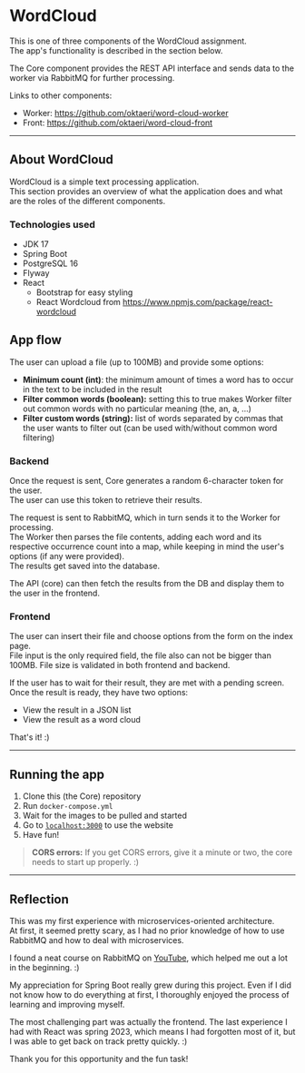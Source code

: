
# WordCloud

This is one of three components of the WordCloud assignment.<br>
The app's functionality is described in the section below.

The Core component provides the REST API interface and sends data to
the worker via RabbitMQ for further processing.

Links to other components:
* Worker: <https://github.com/oktaeri/word-cloud-worker>
* Front: <https://github.com/oktaeri/word-cloud-front>
***

## About WordCloud
WordCloud is a simple text processing application. <br>
This section provides an overview of what the application does 
and what are the roles of the different components.

### Technologies used
- JDK 17
- Spring Boot
- PostgreSQL 16
- Flyway
- React
  - Bootstrap for easy styling
  - React Wordcloud from <https://www.npmjs.com/package/react-wordcloud>

## App flow
The user can upload a file (up to 100MB) and provide some options:
- **Minimum count (int)**: the minimum amount of times a word has 
to occur in the text to be included in the result
- **Filter common words (boolean):** setting this to true makes Worker filter 
out common words with no particular meaning (the, an, a, ...)
- **Filter custom words (string):** list of words separated by commas
that the user wants to filter out (can be used with/without common word filtering)

### Backend
Once the request is sent, Core generates a random 6-character token for the user. <br>
The user can use this token to retrieve their results.

The request is sent to RabbitMQ, which in turn sends it to the Worker for processing.<br>
The Worker then parses the file contents, adding each word and its respective occurrence count
into a map, while keeping in mind the user's options (if any were provided). <br>
The results get saved into the database.

The API (core) can then fetch the results from the DB and display them to 
the user in the frontend.

### Frontend
The user can insert their file and choose options from the form on the index page.<br>
File input is the only required field, the file also can not be bigger than 100MB.
File size is validated in both frontend and backend.

If the user has to wait for their result, they are met with a pending screen. <br>
Once the result is ready, they have two options:
- View the result in a JSON list
- View the result as a word cloud

That's it! :)
***
## Running the app
1) Clone this (the Core) repository
2) Run `docker-compose.yml` 
3) Wait for the images to be pulled and started
4) Go to [`localhost:3000`](http://localhost:3000/) to use the website
5) Have fun!
> **CORS errors:**
> If you get CORS errors, give it a minute or two,
> the core needs to start up properly. :)

***
## Reflection

This was my first experience with microservices-oriented architecture. <br>
At first, it seemed pretty scary, as I had no prior knowledge of how to use RabbitMQ
and how to deal with microservices.

I found a neat course on RabbitMQ on [YouTube](https://www.youtube.com/watch?v=TvxhuAUJGUg&list=PLGRDMO4rOGcMh2fAMOnwuBMDa8PxiKWoN), 
which helped me out a lot in the beginning. :)

My appreciation for Spring Boot really grew during this project. 
Even if I did not know how to do everything at first, 
I thoroughly enjoyed the process of learning and improving myself.

The most challenging part was actually the frontend. The last
experience I had with React was spring 2023, which means I had forgotten most of it, 
but I was able to get back on track pretty quickly. :)

Thank you for this opportunity and the fun task!
